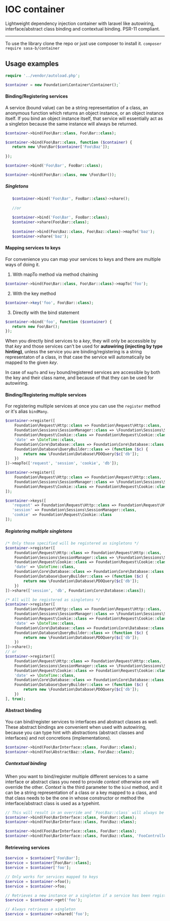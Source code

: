 # IOC container
Lightweight dependency injection container with laravel like autowiring, interface/abstract class binding and contextual binding. PSR-11 compliant.

*************

To use the library clone the repo or just use composer to install it.
`composer require sasa-b/container`

## Usage examples

```php
require '../vendor/autoload.php';

$container = new Foundation\Container\Container();`
```

#### Binding/Registering services

A service (bound value) can be a string representation of a class, an anonymous function which returns an object instance, or an object instance itself. If you bind an object instance itself, that service will essentially act as a singleton because the same instance will always be returned.

```php
$container->bind(Foo\Bar::class, Foo\Bar::class); 

$container->bind(Foo\Bar::class, function ($container) { 
   return new \Foo\Bar($container['Foo\Baz']);
   
}); 

$container->bind('Foo\Bar', FooBar::class); 

$container->bind(Foo\Bar::class, new \Foo\Bar());
```
##### Singletons

```php
   $container->bind('Foo\Bar', FooBar::class)->share();
   
   //or
   
   $container->bind('Foo\Bar', FooBar::class);
   $container->share(Foo\Bar::class);
   
   $container->bind(Foo\Baz::class, Foo\Baz::class)->mapTo('baz');
   $container->share('baz');
```


#### Mapping services to keys
For convenience you can map your services to keys and there are multiple ways of doing it.

1. With mapTo method via method chaining

```php
$container->bind(Foo\Bar::class, Foo\Bar::class)->mapTo('foo');
```

2. With the key method
```php
$container->key('foo', Foo\Bar::class);
```

3. Directly with the bind statement
```php
$container->bind('foo', function ($container) {
   return new Foo\Bar();
});
```

When you directly bind services to a _key_, they will only be accessible by that _key_ and those services can't be used for **autowiring (injecting by type hinting)**, unless the service you are binding/registering is a string representaton of a class, in that case the service will automatically be mapped to the given _key_. 

In case of `mapTo` and `key` bound/registered services are accessible by both the key and their class name, and because of that they can be used for autowiring. 

#### Binding/Registering multiple services
For registering multiple services at once you can use the `register` method or it's alias `bindMany`.

```php
$container->register([
    Foundation\Request\Http::class => Foundation\Request\Http::class,
    Foundation\Sessions\SessionManager::class => \Foundation\Sessions\SessionManager::class,
    Foundation\Request\Cookie::class => Foundation\Request\Cookie::class,
    'date' => \DateTime::class,
    Foundation\Core\Database::class => Foundation\Core\Database::class,
    Foundation\Database\QueryBuilder::class => (function ($c) {
        return new \Foundation\Database\PDOQuery($c['db']);
    })
])->mapTo(['request', 'session', 'cookie', 'db']);

$container->register([
    Foundation\Request\Http::class => Foundation\Request\Http::class,
    Foundation\Sessions\SessionManager::class => \Foundation\Sessions\SessionManager::class,
    Foundation\Request\Cookie::class => Foundation\Request\Cookie::class
]);

$container->keys([
   'request' => Foundation\Request\Http::class => Foundation\Request\Http::class,
   'session' => Foundation\Sessions\SessionManager::class,
   'cookie' => Foundation\Request\Cookie::class
]);
```

##### Registering multiple singletons

```php
/* Only those specified will be registered as singletons */
$container->register([
    Foundation\Request\Http::class => Foundation\Request\Http::class,
    Foundation\Sessions\SessionManager::class => \Foundation\Sessions\SessionManager::class,
    Foundation\Request\Cookie::class => Foundation\Request\Cookie::class,
    'date' => \DateTime::class,
    Foundation\Core\Database::class => Foundation\Core\Database::class,
    Foundation\Database\QueryBuilder::class => (function ($c) {
        return new \Foundation\Database\PDOQuery($c['db']);
    })
])->share(['session', 'db', Foundation\Core\Database::class]);

/* All will be registered as singletons */
$container->register([
    Foundation\Request\Http::class => Foundation\Request\Http::class,
    Foundation\Sessions\SessionManager::class => \Foundation\Sessions\SessionManager::class,
    Foundation\Request\Cookie::class => Foundation\Request\Cookie::class,
    'date' => \DateTime::class,
    Foundation\Core\Database::class => Foundation\Core\Database::class,
    Foundation\Database\QueryBuilder::class => (function ($c) {
        return new \Foundation\Database\PDOQuery($c['db']);
    })
])->share();
// or
$container->register([
    Foundation\Request\Http::class => Foundation\Request\Http::class,
    Foundation\Sessions\SessionManager::class => \Foundation\Sessions\SessionManager::class,
    Foundation\Request\Cookie::class => Foundation\Request\Cookie::class,
    'date' => \DateTime::class,
    Foundation\Core\Database::class => Foundation\Core\Database::class,
    Foundation\Database\QueryBuilder::class => (function ($c) {
        return new \Foundation\Database\PDOQuery($c['db']);
    })
], true);

```

#### Abstract binding
You can bind/register services to interfaces and abstract classes as well. These abstract bindings are convenient when used with autowiring, because you can type hint with abstractions (abstract classes and interfaces) and not concretions (implementations).

```php
$container->bind(Foo\BarInterface::class, Foo\Bar::class);
$container->bind(Foo\AbstractBaz::class, Foo\Baz::class);
```

##### Contextual binding
When you want to bind/register multiple different services to a same interface or abstract class you need to provide _context_ otherwise one will override the other. _Context_ is the third parameter to the `bind` method, and it can be a string representation of a class or a key mapped to a class, and that class needs to be the one in whose constructor or method the interface/abstract class is used as a typehint.

```php
// This will result in an override and `Foo\Baz::class` will always be returned for Foo\Bar::interface
$container->bind(Foo\BarInterface::class, Foo\Bar::class);
$container->bind(Foo\BarInterface::class, Foo\Baz::class);

$container->bind(Foo\BarInterface::class, Foo\Bar::class);
$container->bind(Foo\BarInterface::class, Foo\Baz::class, 'FooController');
```

#### Retrieveing services

```php
$service = $container['Foo\Bar'];
$service = $container[Foo\Bar::class];
$service = $container['foo'];

// Only works for services mapped to keys
$service = $container->foo();
$service = $container->foo;

// Retrieves a new instance or a singleton if a service has been registered as a singleton
$service = $container->get('foo');

// Always retrieves a singleton
$service = $container->shared('foo');
```






